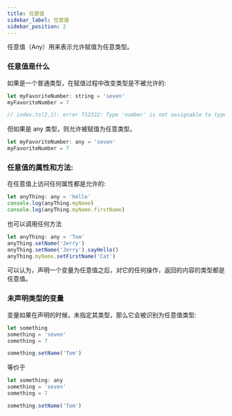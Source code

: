 ```yaml
---
title: 任意值
sidebar_label: 任意值
sidebar_position: 2
---
```


任意值（Any）用来表示允许赋值为任意类型。

### 任意值是什么

如果是一个普通类型，在赋值过程中改变类型是不被允许的:

```js
let myFavoriteNumber: string = 'seven'
myFavoriteNumber = 7

// index.ts(2,1): error TS2322: Type 'number' is not assignable to type 'string'.
```

但如果是 any 类型，则允许被赋值为任意类型。

```js
let myFavoriteNumber: any = 'seven'
myFavoriteNumber = 7
```

### 任意值的属性和方法:

在任意值上访问任何属性都是允许的:

```js
let anyThing: any = 'hello'
console.log(anyThing.myName)
console.log(anyThing.myName.firstName)
```

也可以调用任何方法

```js
let anyThing: any = 'Tom'
anyThing.setName('Jerry')
anyThing.setName('Jerry').sayHello()
anyThing.myName.setFirstName('Cat')
```

可以认为，声明一个变量为任意值之后，对它的任何操作，返回的内容的类型都是任意值。

### 未声明类型的变量

变量如果在声明的时候，未指定其类型，那么它会被识别为任意值类型:

```js
let something
something = 'seven'
something = 7

something.setName('Tom')
```

等价于

```js
let something: any
something = 'seven'
something = 7

something.setName('Tom')
```
